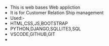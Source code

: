 - This is web bases Web appliction
- It is for Customer Relation Ship management
- Used:-
- HTML,CSS,JS,BOOTSTRAP
- PYTHON,DJANGO,SQLLITE3,SQL
- VSCODE,GITHUB,GIT
- 

